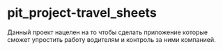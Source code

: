 # pit_project-travel_sheets
Данный проект нацелен на то чтобы сделать приложение которые сможет упростить работу водителям и контроль за ними компанией.
